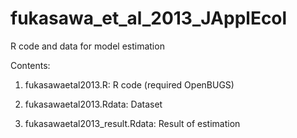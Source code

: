 # fukasawa_et_al_2013_JApplEcol
R code and data for model estimation 

Contents:

1. fukasawaetal2013.R: R code (required OpenBUGS)

2. fukasawaetal2013.Rdata: Dataset

3. fukasawaetal2013_result.Rdata: Result of estimation
